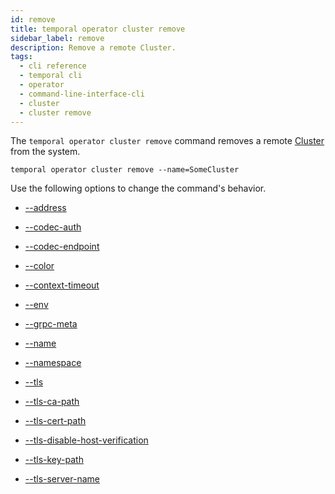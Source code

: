 ```yaml
---
id: remove
title: temporal operator cluster remove
sidebar_label: remove
description: Remove a remote Cluster.
tags:
  - cli reference
  - temporal cli
  - operator
  - command-line-interface-cli
  - cluster
  - cluster remove
---
```


The `temporal operator cluster remove` command removes a remote [Cluster](/concepts/what-is-a-temporal-cluster) from the system.

`temporal operator cluster remove --name=SomeCluster`

Use the following options to change the command's behavior.

- [--address](/cli/cmd-options/address)

- [--codec-auth](/cli/cmd-options/codec-auth)

- [--codec-endpoint](/cli/cmd-options/codec-endpoint)

- [--color](/cli/cmd-options/color)

- [--context-timeout](/cli/cmd-options/context-timeout)

- [--env](/cli/cmd-options/env)

- [--grpc-meta](/cli/cmd-options/grpc-meta)

- [--name](/cli/cmd-options/name)

- [--namespace](/cli/cmd-options/namespace)

- [--tls](/cli/cmd-options/tls)

- [--tls-ca-path](/cli/cmd-options/tls-ca-path)

- [--tls-cert-path](/cli/cmd-options/tls-cert-path)

- [--tls-disable-host-verification](/cli/cmd-options/tls-disable-host-verification)

- [--tls-key-path](/cli/cmd-options/tls-key-path)

- [--tls-server-name](/cli/cmd-options/tls-server-name)
